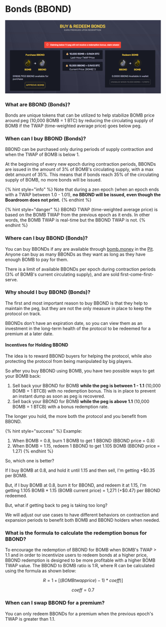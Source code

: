 # Bonds (BBOND)

![The "Pit", where you can interact with the protocol's bonding mechanism](<../.gitbook/assets/image (9).png>)

### What are BBOND (Bonds)?

Bonds are unique tokens that can be utilized to help stabilize BOMB price around peg (10,000 BOMB = 1 BTC) by reducing the circulating supply of BOMB if the TWAP (time-weighted average price) goes below peg.

### When can I buy BBOND (Bonds)?

BBOND can be purchased only during periods of supply contraction and when the TWAP of BOMB is below 1.

At the beginning of every new epoch during contraction periods, BBONDs are issued in the amount of 3% of BOMB's circulating supply, with a max debt amount of 35%. This means that if bonds reach 35% of the circulating supply of BOMB, no more bonds will be issued.

{% hint style="info" %}
Note that during a zen epoch (when an epoch ends with a TWAP between 1.0 - 1.01), **no BBOND will be issued, even though the Boardroom does not print.**
{% endhint %}

{% hint style="danger" %}
BBOND TWAP (time-weighted average price) is based on the BOMB TWAP from the previous epoch as it ends. In other words, the BOMB TWAP is real-time but the BBOND TWAP is not.
{% endhint %}

### Where can I buy BBOND (Bonds)?

You can buy BBONDs if any are available through [bomb.money](https://app.bomb.money/bond) in the [Pit](https://app.bomb.money/bond). Anyone can buy as many BBONDs as they want as long as they have enough BOMB to pay for them.

There is a limit of available BBONDs per epoch during contraction periods (3% of BOMB's current  circulating supply), and are sold first-come-first-serve.

### Why should I buy BBOND (Bonds)?

The first and most important reason to buy BBOND is that they help to maintain the peg, but they are not the only measure in place to keep the protocol on track.&#x20;

BBONDs don't have an expiration date, so you can view them as an investment in the long-term health of the protocol to be redeemed for a premium at a later date.

#### Incentives for Holding BBOND

The idea is to reward BBOND buyers for helping the protocol, while also protecting the protocol from being manipulated by big players.

So after you buy BBOND using BOMB, you have two possible ways to get your BOMB back:

1. Sell back your BBOND for BOMB **while the peg is between 1 - 1.1** (10,000 BOMB = 1 BTCB) with no redemption bonus. This is in place to prevent an instant dump as soon as peg is recovered.
2. Sell back your BBOND for BOMB **while the peg is above 1.1** (10,000 BOMB = 1 BTCB) with a bonus redemption rate.

The longer you hold, the more both the protocol and you benefit from BBOND.

{% hint style="success" %}
Example:

1. When BOMB = 0.8, burn 1 BOMB to get 1 BBOND (BBOND price = 0.8)
2. When BOMB = 1.15, redeem 1 BBOND to get 1.105 BOMB (BBOND price = 1.27)&#x20;
{% endhint %}

So, which one is better?

If I buy BOMB at 0.8, and hold it until 1.15 and then sell, I'm getting +$0.35 per BOMB.

But, if I buy BOMB at 0.8, burn it for BBOND, and redeem it at 1.15, I'm getting 1.105 BOMB \* 1.15 (BOMB current price) = 1,271 (+$0.47) per BBOND redeemed.

But, what if getting back to peg is taking too long?

We will adjust our use cases to have different behaviors on contraction and expansion periods to benefit both BOMB and BBOND holders when needed.

### What is the formula to calculate the redemption bonus for BBOND?

To encourage the redemption of BBOND for BOMB when BOMB's TWAP > 1.1 and in order to incentivize users to redeem bonds at a higher price, BBOND redemption is designed to be more profitable with a higher BOMB TWAP value. The BBOND to BOMB ratio is 1:R, where R can be calculated using the formula as shown below:

$$
R=1+[(BOMBtwapprice)-1)*coeff)]
$$

$$
coeff = 0.7
$$

### When can I swap BBOND for a premium?

You can only redeem BBONDs for a premium when the previous epoch's TWAP is greater than 1.1.
